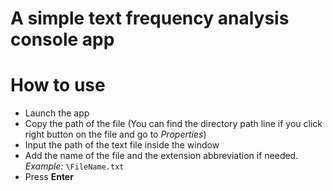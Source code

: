 # A simple text frequency analysis console app

# How to use
* Launch the app
* Copy the path of the file (You can find the directory path line if you click right button on the file and go to <i>Properties</i>)
* Input the path of the text file inside the window 
* Add the name of the file and the extension abbreviation if needed. <i>Example:</i>  ```
  \FileName.txt ``` 
* Press <b>Enter</b>
